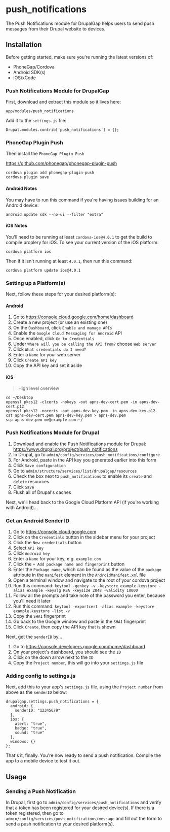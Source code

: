 # push_notifications

The Push Notifications module for DrupalGap helps users to send push messages from their Drupal website to devices.

## Installation

Before getting started, make sure you're running the latest versions of:

- PhoneGap/Cordova
- Android SDK(s)
- iOS/xCode

### Push Notifications Module for DrupalGap

First, download and extract this module so it lives here:

`app/modules/push_notifications`

Add it to the `settings.js` file:

`Drupal.modules.contrib['push_notifications'] = {};`

### PhoneGap Plugin Push

Then install the `PhoneGap Plugin Push`

https://github.com/phonegap/phonegap-plugin-push

```
cordova plugin add phonegap-plugin-push
cordova plugin save
```

#### Android Notes

You may have to run this command if you're having issues building for an Android device:

`android update sdk --no-ui --filter "extra"`

#### iOS Notes

You'll need to be running at least `cordova-ios@4.0.1` to get the build to compile proplery for iOS. To see your current version of the iOS platform:

`cordova platform ios`

Then if it isn't running at least `4.0.1`, then run this command:

`cordova platform update ios@4.0.1`

### Setting up a Platform(s)

Next, follow these steps for your desired platform(s):

#### Android

1. Go to https://console.cloud.google.com/home/dashboard
2. Create a new project (or use an existing one)
3. On the `Dashboard`, click `Enable and manage APIs`
4. Enable the `Google Cloud Messaging for Android` API
5. Once enabled, click `Go to Credentials`
6. Under `Where will you be calling the API from?` choose `Web server`
7. Click `What credentials do I need?`
8. Enter a `Name` for your web server
9. Click `Create API key`
10. Copy the API key and set it aside

#### iOS

> High level overview

```
cd ~/Desktop
openssl pkcs12 -clcerts -nokeys -out apns-dev-cert.pem -in apns-dev-cert.p12 
openssl pkcs12 -nocerts -out apns-dev-key.pem -in apns-dev-key.p12 
cat apns-dev-cert.pem apns-dev-key.pem > apns-dev.pem
scp apns-dev.pem me@example.com:~/
```

### Push Notifications Module for Drupal

1. Download and enable the Push Notifications module for Drupal: https://www.drupal.org/project/push_notifications
2. In Drupal, go to `admin/config/services/push_notifications/configure`
3. For Android, paste in the API key you generated earlier into this form
4. Click `Save configuration`
5. Go to `admin/structure/services/list/drupalgap/resources`
6. Check the box next to `push_notifications` to enable its `create` and `delete` resources
7. Click `Save`
8. Flush all of Drupal's caches

Next, we'll head back to the Google Cloud Platform API (if you're working with Android)...

### Get an Android Sender ID

1. Go to https://console.cloud.google.com
2. Click on the `Credentials` button in the sidebar menu for your project
3. Click the `New credentials` button
4. Select `API key`
5. Click `Android key`
6. Enter a `Name` for your key, e.g. `example.com`
7. Click the `+ Add package name and fingerprint` button
8. Enter the `Package name`, which can be found as the value of the `package` attribute in the `manifest` element in the `AndroidManifest.xml` file
9. Open a terminal window and navigate to the root of your cordova project
10. Run this command: `keytool -genkey -v -keystore example.keystore -alias example -keyalg RSA -keysize 2048 -validity 10000`
11. Follow all the prompts and take note of the password you enter, because you'll need it later
12. Run this command: `keytool -exportcert -alias example -keystore example.keystore -list -v`
13. Copy the `SHA1` fingerprint
14. Go back to the Google window and paste in the `SHA1` fingerprint
15. Click `Create`, then copy the API key that is shown

Next, get the `senderID` by...

1. Go to https://console.developers.google.com/home/dashboard
2. On your project's dashboard, you should see the `ID`
3. Click on the down arrow next to the `ID`
4. Copy the `Project number`, this will go into your `settings.js` file

### Adding config to settings.js

Next, add this to your app's `settings.js` file, using the `Project number` from above as the `senderID` below:

```
drupalgap.settings.push_notifications = {
  android: {
    senderID: "12345679"
  },
  ios: {
    alert: "true",
    badge: "true",
    sound: "true"
  },
  windows: {}
};
```

That's it, finally. You're now ready to send a push notification. Compile the app to a mobile device to test it out.

## Usage

### Sending a Push Notification

In Drupal, first go to `admin/config/services/push_notifications` and verify that a token has been registered for your
desired device(s). If there is a token registered, then go to  `admin/config/services/push_notifications/message` and
fill out the form to send a push notification to your desired platform(s).

